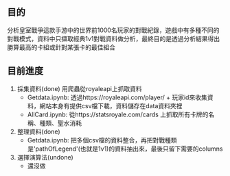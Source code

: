## 目的

分析皇室戰爭這款手游中的世界前1000名玩家的對戰紀錄，遊戲中有多種不同的對戰模式，資料中只擷取經典1v1對戰資料做分析，最終目的是透過分析結果得出勝算最高的卡組或針對某張卡的最佳組合

## 目前進度

 1. 採集資料(done)
 	用爬蟲從royaleapi上抓取資料
	+ Getdata.ipynb: 透過https://royaleapi.com/player/ + 玩家id來收集資料，網站本身有提供csv檔下載，資料儲存在data資料夾裡
	+ AllCard.ipynb: 從https://statsroyale.com/cards 上抓取所有卡牌的名稱、種類、聖水消耗
 1. 整理資料(done)
 	+ Getdata.ipynb: 把多個csv檔的資料整合，再把對戰種類是'pathOfLegend'(也就是1v1)的資料抽出來，最後只留下需要的columns
 1. 選擇演算法(undone)
 	+ 還沒做
